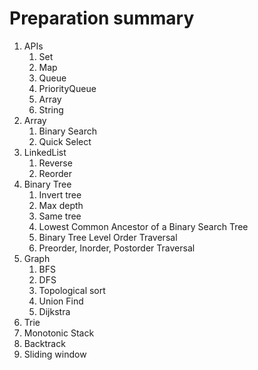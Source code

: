 # Preparation summary

1. APIs
   1. Set
   2. Map
   3. Queue
   4. PriorityQueue
   5. Array
   6. String
2. Array
   1. Binary Search
   2. Quick Select&#x20;
3. LinkedList
   1. Reverse
   2. Reorder
4. Binary Tree
   1. Invert tree
   2. Max depth
   3. Same tree
   4. Lowest Common Ancestor of a Binary Search Tree
   5. Binary Tree Level Order Traversal
   6. Preorder, Inorder, Postorder Traversal
5. Graph
   1. BFS
   2. DFS
   3. Topological sort
   4. Union Find
   5. Dijkstra
6. Trie
7. Monotonic Stack
8. Backtrack
9. Sliding window

